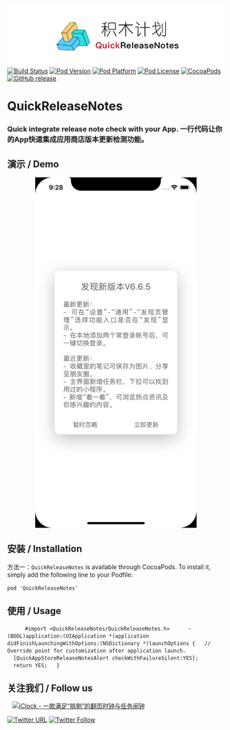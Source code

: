 ![logo](logo.png)
[![Build Status](http://img.shields.io/travis/pcjbird/QuickReleaseNotes/master.svg?style=flat)](https://travis-ci.org/pcjbird/QuickReleaseNotes)
[![Pod Version](http://img.shields.io/cocoapods/v/QuickReleaseNotes.svg?style=flat)](http://cocoadocs.org/docsets/QuickReleaseNotes/)
[![Pod Platform](http://img.shields.io/cocoapods/p/QuickReleaseNotes.svg?style=flat)](http://cocoadocs.org/docsets/QuickReleaseNotes/)
[![Pod License](http://img.shields.io/cocoapods/l/QuickReleaseNotes.svg?style=flat)](https://www.apache.org/licenses/LICENSE-2.0.html)
[![CocoaPods](https://img.shields.io/cocoapods/at/QuickReleaseNotes.svg)](https://github.com/pcjbird/QuickReleaseNotes)
[![GitHub release](https://img.shields.io/github/release/pcjbird/QuickReleaseNotes.svg)](https://github.com/pcjbird/QuickReleaseNotes/releases)

# QuickReleaseNotes
### Quick integrate release note check with your App. 一行代码让你的App快速集成应用商店版本更新检测功能。

## 演示 / Demo

<p align="center"><img src="demo.jpg" title="demo"></p>


##  安装 / Installation

方法一：`QuickReleaseNotes` is available through CocoaPods. To install it, simply add the following line to your Podfile:

```
pod 'QuickReleaseNotes'
```

## 使用 / Usage
  
  ```
  #import <QuickReleaseNotes/QuickReleaseNotes.h>
  
  - (BOOL)application:(UIApplication *)application didFinishLaunchingWithOptions:(NSDictionary *)launchOptions {
  // Override point for customization after application launch.
  [QuickAppStoreReleaseNotesAlert checkWithFailureSilent:YES];
  return YES;
  }
  ```


## 关注我们 / Follow us
  
<a href="https://itunes.apple.com/cn/app/iclock-一款满足-挑剔-的翻页时钟与任务闹钟/id1128196970?pt=117947806&ct=com.github.pcjbird.QuickReleaseNotes&mt=8"><img src="https://github.com/pcjbird/AssetsExtractor/raw/master/iClock.gif" width="400" title="iClock - 一款满足“挑剔”的翻页时钟与任务闹钟"></a>    

[![Twitter URL](https://img.shields.io/twitter/url/http/shields.io.svg?style=social)](https://twitter.com/intent/tweet?text=https://github.com/pcjbird/QuickReleaseNotes)
[![Twitter Follow](https://img.shields.io/twitter/follow/pcjbird.svg?style=social)](https://twitter.com/pcjbird)

